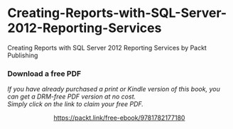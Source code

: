 # Creating-Reports-with-SQL-Server-2012-Reporting-Services
Creating Reports with SQL Server 2012 Reporting Services by Packt Publishing
### Download a free PDF

 <i>If you have already purchased a print or Kindle version of this book, you can get a DRM-free PDF version at no cost.<br>Simply click on the link to claim your free PDF.</i>
<p align="center"> <a href="https://packt.link/free-ebook/9781782177180">https://packt.link/free-ebook/9781782177180 </a> </p>